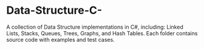 # Data-Structure-C-
A collection of Data Structure implementations in C#, including: Linked Lists, Stacks, Queues, Trees, Graphs, and Hash Tables. Each folder contains source code with examples and test cases.
